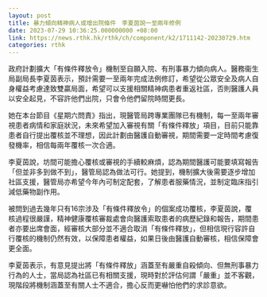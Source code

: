 ```yaml
---
layout: post
title: 暴力傾向精神病人或增出院條件　李夏茵說一至兩年修例
date: 2023-07-29 10:36:25.000000000 +08:00
link: https://news.rthk.hk/rthk/ch/component/k2/1711142-20230729.htm
categories: rthk
---
```


政府計劃擴大「有條件釋放令」機制至自願入院、有刑事暴力傾向病人。醫務衞生局副局長李夏茵表示，預計需要一至兩年完成法例修訂，希望從公眾安全及病人自身權益考慮達致雙贏局面，希望可以支援相關精神病患者重返社區，否則醫護人員以安全起見，不容許他們出院，只會令他們留院時間更長。

她在本台節目《星期六問責》指出，現醫管局跨專業團隊已有機制，每一至兩年審視患者病情和家庭狀況，未來希望加入審視有關「有條件釋放」項目，目前只能靠患者自行提出覆核並不理想，因此計劃由醫護自動審視，期間需要一定時間考慮復發機率，相信每兩年覆核一次合適。

李夏茵說，坊間可能擔心覆核或審視的手續較麻煩，認為期間醫護可能要填寫報告「但並非多到做不到」，醫管局認為做法可行。她提到，機制擴大後需要逐步增加社區支援，醫管局亦希望今年內可制定配套，了解患者服藥情況，並制定臨床指引減低藥物副作用。

被問到過去幾年只有16宗涉及「有條件釋放令」的個案成功覆核，李夏茵說，覆核過程很嚴謹，精神健康覆核審裁處會向醫護索取患者的病歷紀錄和報告，期間患者亦要出席會面，經審核大部分並不適合取消「有條件釋放」，但相信現行容許自行覆核的機制仍然有效，以保障患者權益，如果日後由醫護自動審核，相信保障會更全面。

李夏茵表示，有意見提出將「有條件釋放」涵蓋至有嚴重自殺傾向、但無刑事暴力行為的人士，當局認為社區已有相關支援，現時對於評估何謂「嚴重」並不客觀，現階段將機制涵蓋至有關人士不適合，擔心反而更嚇怕他們的求診意欲。
